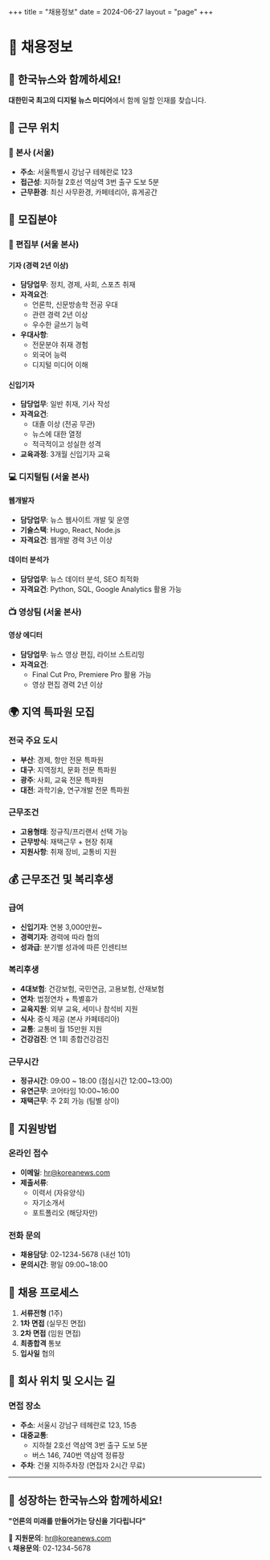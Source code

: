 +++
title = "채용정보"
date = 2024-06-27
layout = "page"
+++

# 💼 채용정보

## 🌟 한국뉴스와 함께하세요!

**대한민국 최고의 디지털 뉴스 미디어**에서 함께 일할 인재를 찾습니다.

## 📍 근무 위치

### 🏢 본사 (서울)
- **주소**: 서울특별시 강남구 테헤란로 123
- **접근성**: 지하철 2호선 역삼역 3번 출구 도보 5분
- **근무환경**: 최신 사무환경, 카페테리아, 휴게공간

## 🎯 모집분야

### 📰 편집부 (서울 본사)
#### 기자 (경력 2년 이상)
- **담당업무**: 정치, 경제, 사회, 스포츠 취재
- **자격요건**: 
  - 언론학, 신문방송학 전공 우대
  - 관련 경력 2년 이상
  - 우수한 글쓰기 능력
- **우대사항**: 
  - 전문분야 취재 경험
  - 외국어 능력
  - 디지털 미디어 이해

#### 신입기자
- **담당업무**: 일반 취재, 기사 작성
- **자격요건**:
  - 대졸 이상 (전공 무관)
  - 뉴스에 대한 열정
  - 적극적이고 성실한 성격
- **교육과정**: 3개월 신입기자 교육

### 💻 디지털팀 (서울 본사)
#### 웹개발자
- **담당업무**: 뉴스 웹사이트 개발 및 운영
- **기술스택**: Hugo, React, Node.js
- **자격요건**: 웹개발 경력 3년 이상

#### 데이터 분석가  
- **담당업무**: 뉴스 데이터 분석, SEO 최적화
- **자격요건**: Python, SQL, Google Analytics 활용 가능

### 📺 영상팀 (서울 본사)
#### 영상 에디터
- **담당업무**: 뉴스 영상 편집, 라이브 스트리밍
- **자격요건**: 
  - Final Cut Pro, Premiere Pro 활용 가능
  - 영상 편집 경력 2년 이상

## 🌍 지역 특파원 모집

### 전국 주요 도시
- **부산**: 경제, 항만 전문 특파원
- **대구**: 지역정치, 문화 전문 특파원  
- **광주**: 사회, 교육 전문 특파원
- **대전**: 과학기술, 연구개발 전문 특파원

### 근무조건
- **고용형태**: 정규직/프리랜서 선택 가능
- **근무방식**: 재택근무 + 현장 취재
- **지원사항**: 취재 장비, 교통비 지원

## 💰 근무조건 및 복리후생

### 급여
- **신입기자**: 연봉 3,000만원~
- **경력기자**: 경력에 따라 협의
- **성과급**: 분기별 성과에 따른 인센티브

### 복리후생
- **4대보험**: 건강보험, 국민연금, 고용보험, 산재보험
- **연차**: 법정연차 + 특별휴가
- **교육지원**: 외부 교육, 세미나 참석비 지원
- **식사**: 중식 제공 (본사 카페테리아)
- **교통**: 교통비 월 15만원 지원
- **건강검진**: 연 1회 종합건강검진

### 근무시간
- **정규시간**: 09:00 ~ 18:00 (점심시간 12:00~13:00)
- **유연근무**: 코어타임 10:00~16:00
- **재택근무**: 주 2회 가능 (팀별 상이)

## 📝 지원방법

### 온라인 접수
- **이메일**: hr@koreanews.com
- **제출서류**: 
  - 이력서 (자유양식)
  - 자기소개서
  - 포트폴리오 (해당자만)

### 전화 문의
- **채용담당**: 02-1234-5678 (내선 101)
- **문의시간**: 평일 09:00~18:00

## 🎯 채용 프로세스

1. **서류전형** (1주)
2. **1차 면접** (실무진 면접)
3. **2차 면접** (임원 면접)  
4. **최종합격** 통보
5. **입사일** 협의

## 🏢 회사 위치 및 오시는 길

### 면접 장소
- **주소**: 서울시 강남구 테헤란로 123, 15층
- **대중교통**: 
  - 지하철 2호선 역삼역 3번 출구 도보 5분
  - 버스 146, 740번 역삼역 정류장
- **주차**: 건물 지하주차장 (면접자 2시간 무료)

---

## 🚀 성장하는 한국뉴스와 함께하세요!

**"언론의 미래를 만들어가는 당신을 기다립니다"**

📧 **지원문의**: hr@koreanews.com  
📞 **채용문의**: 02-1234-5678 